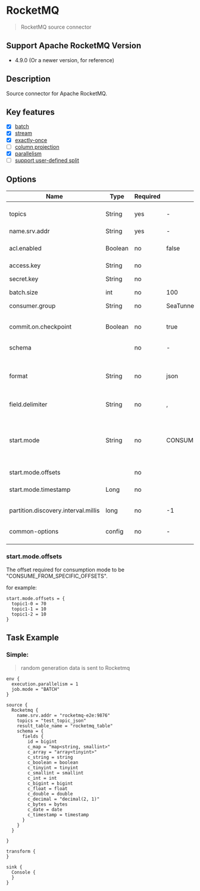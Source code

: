 # RocketMQ

> RocketMQ source connector

## Support Apache RocketMQ Version

- 4.9.0 (Or a newer version, for reference)

## Description

Source connector for Apache RocketMQ.

## Key features

- [x] [batch](../../concept/connector-v2-features.md)
- [x] [stream](../../concept/connector-v2-features.md)
- [x] [exactly-once](../../concept/connector-v2-features.md)
- [ ] [column projection](../../concept/connector-v2-features.md)
- [x] [parallelism](../../concept/connector-v2-features.md)
- [ ] [support user-defined split](../../concept/connector-v2-features.md)

## Options

|                Name                 |  Type   | Required |          Default           |                                                                                                    Description                                                                                                     |
|-------------------------------------|---------|----------|----------------------------|--------------------------------------------------------------------------------------------------------------------------------------------------------------------------------------------------------------------|
| topics                              | String  | yes      | -                          | `RocketMQ topic` name. If there are multiple `topics`, use `,` to split, for example: `"tpc1,tpc2"`.                                                                                                               |
| name.srv.addr                       | String  | yes      | -                          | `RocketMQ` name server cluster address.                                                                                                                                                                            |
| acl.enabled                         | Boolean | no       | false                      | If true, access control is enabled, and access key and secret key need to be configured.                                                                                                                           |
| access.key                          | String  | no       |                            |                                                                                                                                                                                                                    |
| secret.key                          | String  | no       |                            | When ACL_ENABLED is true, secret key cannot be empty.                                                                                                                                                              |
| batch.size                          | int     | no       | 100                        | `RocketMQ` consumer pull batch size                                                                                                                                                                                |
| consumer.group                      | String  | no       | SeaTunnel-Consumer-Group   | `RocketMQ consumer group id`, used to distinguish different consumer groups.                                                                                                                                       |
| commit.on.checkpoint                | Boolean | no       | true                       | If true the consumer's offset will be periodically committed in the background.                                                                                                                                    |
| schema                              |         | no       | -                          | The structure of the data, including field names and field types.                                                                                                                                                  |
| format                              | String  | no       | json                       | Data format. The default format is json. Optional text format. The default field separator is ",".If you customize the delimiter, add the "field.delimiter" option.                                                |
| field.delimiter                     | String  | no       | ,                          | Customize the field delimiter for data format                                                                                                                                                                      |
| start.mode                          | String  | no       | CONSUME_FROM_GROUP_OFFSETS | The initial consumption pattern of consumers,there are several types: [CONSUME_FROM_LAST_OFFSET],[CONSUME_FROM_FIRST_OFFSET],[CONSUME_FROM_GROUP_OFFSETS],[CONSUME_FROM_TIMESTAMP],[CONSUME_FROM_SPECIFIC_OFFSETS] |
| start.mode.offsets                  |         | no       |                            |                                                                                                                                                                                                                    |
| start.mode.timestamp                | Long    | no       |                            | The time required for consumption mode to be "CONSUME_FROM_TIMESTAMP".                                                                                                                                             |
| partition.discovery.interval.millis | long    | no       | -1                         | The interval for dynamically discovering topics and partitions.                                                                                                                                                    |
| common-options                      | config  | no       | -                          | Source plugin common parameters, please refer to [Source Common Options](common-options.md) for details.                                                                                                           |

### start.mode.offsets

The offset required for consumption mode to be "CONSUME_FROM_SPECIFIC_OFFSETS".

for example:

```hocon
start.mode.offsets = {
  topic1-0 = 70
  topic1-1 = 10
  topic1-2 = 10
}
```

## Task Example

### Simple:

> random generation data is sent to Rocketmq

```hocon
env {
  execution.parallelism = 1
  job.mode = "BATCH"
}

source {
  Rocketmq {
    name.srv.addr = "rocketmq-e2e:9876"
    topics = "test_topic_json"
    result_table_name = "rocketmq_table"
    schema = {
      fields {
        id = bigint
        c_map = "map<string, smallint>"
        c_array = "array<tinyint>"
        c_string = string
        c_boolean = boolean
        c_tinyint = tinyint
        c_smallint = smallint
        c_int = int
        c_bigint = bigint
        c_float = float
        c_double = double
        c_decimal = "decimal(2, 1)"
        c_bytes = bytes
        c_date = date
        c_timestamp = timestamp
      }
    }
  }

}

transform {
}

sink {
  Console {
  }
}
```

